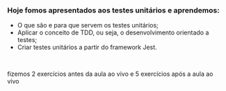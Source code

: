 ### Hoje fomos apresentados aos testes unitários e aprendemos:

- O que são e para que servem os testes unitários;
- Aplicar o conceito de TDD, ou seja, o desenvolvimento orientado a testes;
- Criar testes unitários a partir do framework Jest.
<br>
<p>fizemos 2 exercícios antes da aula ao vivo e 5 exercícios após a aula ao vivo</p>